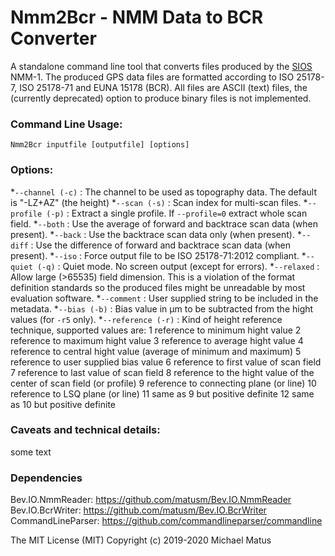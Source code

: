 Nmm2Bcr - NMM Data to BCR Converter
===================================

A standalone command line tool that converts files produced by the [SIOS](https://sios-de.com) NMM-1.
The produced GPS data files are formatted according to ISO 25178-7, ISO 25178-71 and EUNA 15178 (BCR). All files are ASCII (text) files, the (currently deprecated) option to produce binary files is not implemented. 

### Command Line Usage:  

```
Nmm2Bcr inputfile [outputfile] [options]
```

### Options:  

*`--channel (-c)` : The channel to be used as topography data. The default is "-LZ+AZ" (the height)
*`--scan (-s)` : Scan index for multi-scan files.
*`--profile (-p)` : Extract a single profile. If `--profile=0` extract whole scan field. 
*`--both` : Use the average of forward and backtrace scan data (when present).
*`--back` : Use the backtrace scan data only (when present).
*`--diff` : Use the difference of forward and backtrace scan data (when present).
*`--iso` : Force output file to be ISO 25178-71:2012 compliant.
*`--quiet (-q)` : Quiet mode. No screen output (except for errors).
*`--relaxed` : Allow large (>65535) field dimension. This is a violation of the format definition standards so the produced files might be unreadable by most evaluation software.
*`--comment` : User supplied string to be included in the metadata.
*`--bias (-b)` : Bias value in µm to be subtracted from the hight values (for `-r5` only).
*`--reference (-r)` : Kind of height reference technique, supported values are:
   1 reference to minimum hight value
   2 reference to maximum hight value
   3 reference to average hight value
   4 reference to central hight value (average of minimum and maximum)
   5 reference to user supplied bias value
   6 reference to first value of scan field
   7 reference to last value of scan field
   8 reference to the hight value of the center of scan field (or profile)
   9 reference to connecting plane (or line)
   10 reference to LSQ plane (or line)
   11 same as 9 but positive definite
   12 same as 10 but positive definite

### Caveats and technical details:  
some text

### Dependencies  
Bev.IO.NmmReader:  https://github.com/matusm/Bev.IO.NmmReader  
Bev.IO.BcrWriter: https://github.com/matusm/Bev.IO.BcrWriter 
CommandLineParser: https://github.com/commandlineparser/commandline 

The MIT License (MIT)
Copyright (c) 2019-2020 Michael Matus
